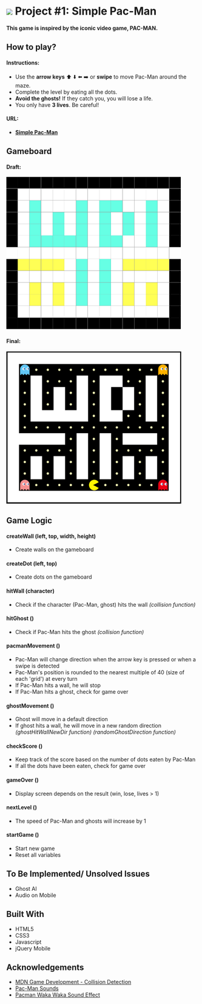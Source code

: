 # ![](https://ga-dash.s3.amazonaws.com/production/assets/logo-9f88ae6c9c3871690e33280fcf557f33.png) Project #1: Simple Pac-Man

**This game is inspired by the iconic video game, PAC-MAN.**

## How to play?

#### Instructions:

* Use the **arrow keys** :arrow_up: :arrow_down: :arrow_left: :arrow_right: or **swipe** to move Pac-Man around the maze.
* Complete the level by eating all the dots.
* **Avoid the ghosts!** If they catch you, you will lose a life.
* You only have **3 lives**. Be careful!

#### URL:

* **[Simple Pac-Man](https://shumin13.github.io/project-1/)**


## Gameboard

#### Draft:
<img src="assets/images/gameboard-first-draft.png" height="400">

#### Final:
<img src="assets/images/gameboard-final.png" height="400">


## Game Logic

#### createWall (left, top, width, height)
* Create walls on the gameboard

#### createDot (left, top)
* Create dots on the gameboard

#### hitWall (character)
* Check if the character (Pac-Man, ghost) hits the wall _(collision function)_

#### hitGhost ()
* Check if Pac-Man hits the ghost _(collision function)_

#### pacmanMovement ()
* Pac-Man will change direction when the arrow key is pressed or when a swipe is detected
* Pac-Man's position is rounded to the nearest multiple of 40 (size of each 'grid') at every turn
* If Pac-Man hits a wall, he will stop
* If Pac-Man hits a ghost, check for game over

#### ghostMovement ()
* Ghost will move in a default direction
* If ghost hits a wall, he will move in a new random direction _(ghostHitWallNewDir function) (randomGhostDirection function)_

#### checkScore ()
* Keep track of the score based on the number of dots eaten by Pac-Man
* If all the dots have been eaten, check for game over

#### gameOver ()
* Display screen depends on the result (win, lose, lives > 1)

#### nextLevel ()
* The speed of Pac-Man and ghosts will increase by 1

#### startGame ()
* Start new game
* Reset all variables


## To Be Implemented/ Unsolved Issues

* Ghost AI
* Audio on Mobile


## Built With

* HTML5
* CSS3
* Javascript
* jQuery Mobile


## Acknowledgements

* [MDN Game Development - Collision Detection](https://developer.mozilla.org/kab/docs/Games/Techniques/2D_collision_detection)
* [Pac-Man Sounds](http://www.classicgaming.cc/classics/pac-man/sounds)
* [Pacman Waka Waka Sound Effect](http://soundfxcenter.com/download-sound/pacman-waka-waka-sound-effect/)
